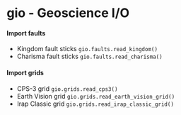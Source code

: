 # gio - Geoscience I/O

#### Import faults

* Kingdom fault sticks `gio.faults.read_kingdom()`
* Charisma fault sticks `gio.faults.read_charisma()`

#### Import grids

* CPS-3 grid `gio.grids.read_cps3()`
* Earth Vision grid `gio.grids.read_earth_vision_grid()`
* Irap Classic grid `gio.grids.read_irap_classic_grid()`

